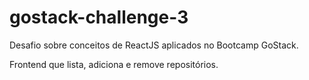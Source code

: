 # gostack-challenge-3
Desafio sobre conceitos de ReactJS aplicados no Bootcamp GoStack.

Frontend que lista, adiciona e remove repositórios.
